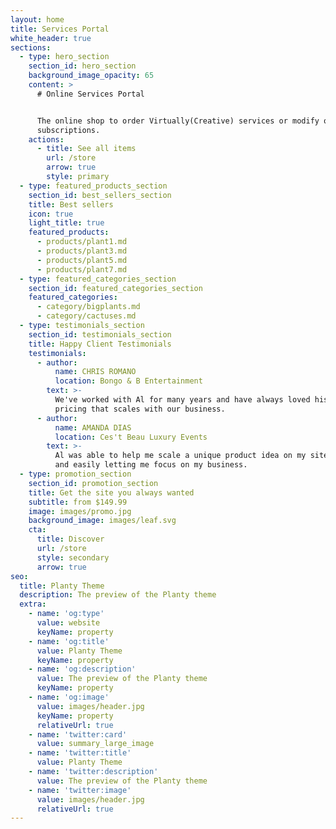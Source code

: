 ```yaml
---
layout: home
title: Services Portal
white_header: true
sections:
  - type: hero_section
    section_id: hero_section
    background_image_opacity: 65
    content: >
      # Online Services Portal


      The online shop to order Virtually(Creative) services or modify ongoing
      subscriptions.
    actions:
      - title: See all items
        url: /store
        arrow: true
        style: primary
  - type: featured_products_section
    section_id: best_sellers_section
    title: Best sellers
    icon: true
    light_title: true
    featured_products:
      - products/plant1.md
      - products/plant3.md
      - products/plant5.md
      - products/plant7.md
  - type: featured_categories_section
    section_id: featured_categories_section
    featured_categories:
      - category/bigplants.md
      - category/cactuses.md
  - type: testimonials_section
    section_id: testimonials_section
    title: Happy Client Testimonials
    testimonials:
      - author:
          name: CHRIS ROMANO
          location: Bongo & B Entertainment
        text: >-
          We've worked with Al for many years and have always loved his fair
          pricing that scales with our business.
      - author:
          name: AMANDA DIAS
          location: Ces't Beau Luxury Events
        text: >-
          Al was able to help me scale a unique product idea on my site quickly
          and easily letting me focus on my business.
  - type: promotion_section
    section_id: promotion_section
    title: Get the site you always wanted
    subtitle: from $149.99
    image: images/promo.jpg
    background_image: images/leaf.svg
    cta:
      title: Discover
      url: /store
      style: secondary
      arrow: true
seo:
  title: Planty Theme
  description: The preview of the Planty theme
  extra:
    - name: 'og:type'
      value: website
      keyName: property
    - name: 'og:title'
      value: Planty Theme
      keyName: property
    - name: 'og:description'
      value: The preview of the Planty theme
      keyName: property
    - name: 'og:image'
      value: images/header.jpg
      keyName: property
      relativeUrl: true
    - name: 'twitter:card'
      value: summary_large_image
    - name: 'twitter:title'
      value: Planty Theme
    - name: 'twitter:description'
      value: The preview of the Planty theme
    - name: 'twitter:image'
      value: images/header.jpg
      relativeUrl: true
---
```

